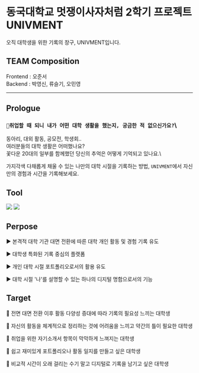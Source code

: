 # 동국대학교 멋쟁이사자처럼 2학기 프로젝트 UNIVMENT

오직 대학생을 위한 기록의 창구, UNIVMENT입니다.

## TEAM Composition

Frontend : 오준서\
Backend : 박영신, 류슬기, 오민영

---

## Prologue

### `👀취업할 때 되니 내가 어떤 대학 생활을 했는지, 궁금한 적 없으신가요?`\

동아리, 대외 활동, 공모전, 학생회..\
여러분들의 대학 생활은 어떠했나요?\
꽃다운 20대의 일부를 함께했던 당신의 추억은 어떻게 기억되고 있나요.\

가지각색 다채롭게 채울 수 있는 나만의 대학 시절을 기록하는 방법,
`UNIVMENT`에서 자신만의 경험과 시간을 기록해보세요.

## Tool

<img src="https://img.shields.io/badge/React-61DAFB?style=flat-square&logo=React&logoColor=black"/>
<img src="https://img.shields.io/badge/django-092E20?style=flat-square&logo=django&logoColor=white"/>

## Perpose

▶ 본격적 대학 기관 대면 전환에 따른 대학 개인 활동 및 경험 기록 유도

▶ 대학생 특화된 기록 중심의 플랫폼

▶ 개인 대학 시절 포트폴리오로서의 활용 유도

▶ 대학 시절 '나'를 설명할 수 있는 하나의 디지털 명함으로서의 기능

## Target

🎯 전면 대면 전환 이후 활동 다양성 증대에 따라 기록의 필요성 느끼는 대학생

🎯 자신의 활동을 체계적으로 정리하는 것에 어려움을 느끼고 약간의 틀이 필요한 대학생

🎯 취업을 위한 자기소개서 항목이 막막하게 느껴지는 대학생

🎯 쉽고 재미있게 포트폴리오나 활동 일지를 만들고 싶은 대학생

🎯 비교적 시간이 오래 걸리는 수기 말고 디지털로 기록을 남기고 싶은 대학생
